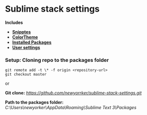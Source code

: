# Sublime stack settings

**Includes**

* <a href="/User/Snippets">**Snipptes**</a>
* <a href="/Colorsublime%20-%20Themes/Another_Kolor_Dark.tmTheme">**ColorTheme**</a>
* <a href="/User/Package%20Control.sublime-settings">**Installed Packages**</a>
* <a href="/User/Preferences.sublime-settings">**User settings**</a>

### Setup: Cloning repo to the packages folder

``` git init .
git remote add -t \* -f origin <repository-url>
git checkout master
```

or

**Git clone:**  _https://github.com/newyorrker/sublime-stack-settings.git_  
  
**Path to the packages folder:**  _C:\Users\newyorker\AppData\Roaming\Sublime Text 3\Packages_

